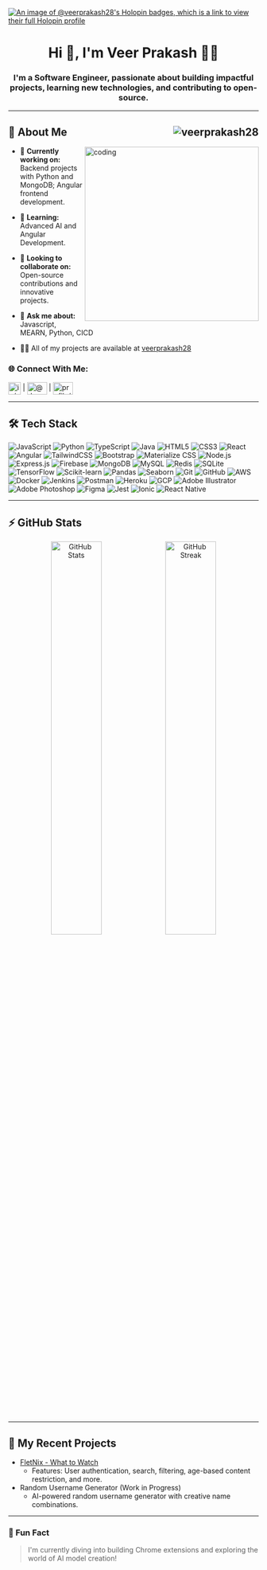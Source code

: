 [![An image of @veerprakash28's Holopin badges, which is a link to view their full Holopin profile](https://holopin.me/veerprakash28)](https://holopin.io/@veerprakash28)

<h1 align="center">Hi 👋, I'm Veer Prakash 👨‍💻</h1>
<h3 align="center">I'm a Software Engineer, passionate about building impactful projects, learning new technologies, and contributing to open-source.</h3>

---

## 🌟 About Me <img align="right" src="https://komarev.com/ghpvc/?username=veerprakash28&label=Profile%20views&color=0e75b6&style=flat" alt="veerprakash28" />

<img align="right" alt="coding" width="350" src="https://onplo.com/onplo/images/site/working-developer.gif"/>

- 🔭 **Currently working on:** Backend projects with Python and MongoDB; Angular frontend development.
  
- 🌱 **Learning:** Advanced AI and Angular Development.
  
- 👯 **Looking to collaborate on:** Open-source contributions and innovative projects.
  
- 💬 **Ask me about:** Javascript, MEARN, Python, CICD
  
- 👨‍💻 All of my projects are available at [veerprakash28](https://veerprakash28.github.io/Learning-JS/)

<h3 align="left">🌐 Connect With Me:</h3>
<p align="left">
<a href="https://linkedin.com/in/veerprakash28/" target="blank" alt="LinkedIn"><img align="center" src="https://cdn.uconnectlabs.com/wp-content/uploads/sites/46/2022/08/Linkedin-Logo-e1660320077673.png" alt="in/veerprakash28/" height="25" /></a> | <a href="https://www.youtube.com/@dev-projects-lab" target="blank"><img align="center" src="https://raw.githubusercontent.com/rahuldkjain/github-profile-readme-generator/master/src/images/icons/Social/youtube.svg" alt="@dev-projects-lab" height="25" width="40" /></a> | <a href="https://www.hackerrank.com/profile/_191550099" target="blank"><img align="center" src="https://raw.githubusercontent.com/rahuldkjain/github-profile-readme-generator/master/src/images/icons/Social/hackerrank.svg" alt="profile/_191550099" height="25" width="40" /></a>

---

## 🛠️ Tech Stack  

![JavaScript](https://img.shields.io/badge/-JavaScript-F7DF1E?logo=javascript&logoColor=black)  ![Python](https://img.shields.io/badge/-Python-3776AB?logo=python&logoColor=white)  ![TypeScript](https://img.shields.io/badge/-TypeScript-3178C6?logo=typescript&logoColor=white)  ![Java](https://img.shields.io/badge/-Java-007396?logo=java&logoColor=white)
  ![HTML5](https://img.shields.io/badge/-HTML5-E34F26?logo=html5&logoColor=white)  ![CSS3](https://img.shields.io/badge/-CSS3-1572B6?logo=css3&logoColor=white)  ![React](https://img.shields.io/badge/-React-61DAFB?logo=react&logoColor=black)  ![Angular](https://img.shields.io/badge/-Angular-DD0031?logo=angular&logoColor=white)  ![TailwindCSS](https://img.shields.io/badge/-TailwindCSS-06B6D4?logo=tailwindcss&logoColor=white)  ![Bootstrap](https://img.shields.io/badge/-Bootstrap-7952B3?logo=bootstrap&logoColor=white)  ![Materialize CSS](https://img.shields.io/badge/-Materialize-E65100?logo=materialize&logoColor=white)  ![Node.js](https://img.shields.io/badge/-Node.js-339933?logo=node.js&logoColor=white)  ![Express.js](https://img.shields.io/badge/-Express.js-000000?logo=express&logoColor=white)   ![Firebase](https://img.shields.io/badge/-Firebase-FFCA28?logo=firebase&logoColor=black)  ![MongoDB](https://img.shields.io/badge/-MongoDB-47A248?logo=mongodb&logoColor=white)  ![MySQL](https://img.shields.io/badge/-MySQL-4479A1?logo=mysql&logoColor=white)  ![Redis](https://img.shields.io/badge/-Redis-DC382D?logo=redis&logoColor=white)  ![SQLite](https://img.shields.io/badge/-SQLite-003B57?logo=sqlite&logoColor=white)  ![TensorFlow](https://img.shields.io/badge/-TensorFlow-FF6F00?logo=tensorflow&logoColor=white)  ![Scikit-learn](https://img.shields.io/badge/-Scikit--learn-F7931E?logo=scikit-learn&logoColor=black)  ![Pandas](https://img.shields.io/badge/-Pandas-150458?logo=pandas&logoColor=white)  ![Seaborn](https://img.shields.io/badge/-Seaborn-2E7EEA?logoColor=white)  ![Git](https://img.shields.io/badge/-Git-F05032?logo=git&logoColor=white)  ![GitHub](https://img.shields.io/badge/-GitHub-181717?logo=github&logoColor=white)  ![AWS](https://img.shields.io/badge/-AWS-232F3E?logo=amazon-aws&logoColor=white)  ![Docker](https://img.shields.io/badge/-Docker-2496ED?logo=docker&logoColor=white)  ![Jenkins](https://img.shields.io/badge/-Jenkins-D24939?logo=jenkins&logoColor=white)  ![Postman](https://img.shields.io/badge/-Postman-FF6C37?logo=postman&logoColor=white)  ![Heroku](https://img.shields.io/badge/-Heroku-430098?logo=heroku&logoColor=white)  ![GCP](https://img.shields.io/badge/-GCP-4285F4?logo=google-cloud&logoColor=white)  ![Adobe Illustrator](https://img.shields.io/badge/-Adobe_Illustrator-FF9A00?logo=adobe-illustrator&logoColor=white)  ![Adobe Photoshop](https://img.shields.io/badge/-Adobe_Photoshop-31A8FF?logo=adobe-photoshop&logoColor=white)  ![Figma](https://img.shields.io/badge/-Figma-F24E1E?logo=figma&logoColor=white)  ![Jest](https://img.shields.io/badge/-Jest-C21325?logo=jest&logoColor=white)  ![Ionic](https://img.shields.io/badge/-Ionic-3880FF?logo=ionic&logoColor=white)  ![React Native](https://img.shields.io/badge/-React_Native-61DAFB?logo=react&logoColor=black)

---

## ⚡ GitHub Stats
<p align="center">
  <img src="https://github-readme-stats.vercel.app/api?username=veerprakash28&show_icons=true&theme=radical" alt="GitHub Stats" width="45%" />
  <img src="https://github-readme-streak-stats.herokuapp.com/?user=veerprakash28&theme=radical" alt="GitHub Streak" width="45%" />
</p>

---

## 🚀 My Recent Projects
- [FletNix - What to Watch](https://github.com/veerprakash28/ng-fletnix-frontend)
  - Features: User authentication, search, filtering, age-based content restriction, and more.
- Random Username Generator (Work in Progress)
  - AI-powered random username generator with creative name combinations.

---

### 🎉 Fun Fact
> I'm currently diving into building Chrome extensions and exploring the world of AI model creation!

